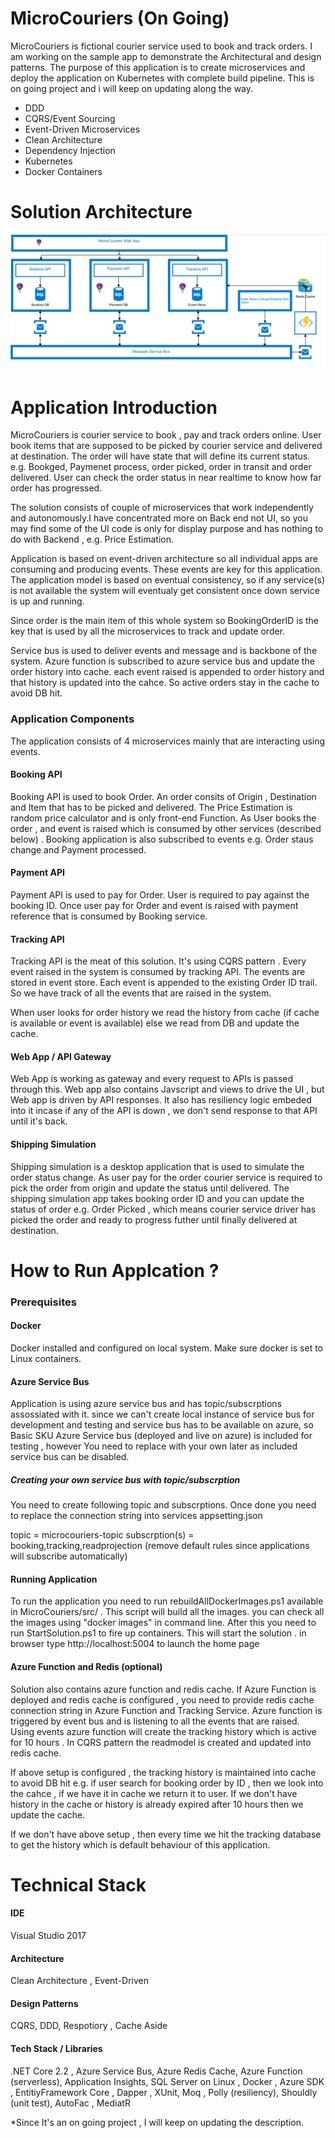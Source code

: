 # MicroCouriers (On Going)

MicroCouriers is fictional courier service used to book and track orders. I am working on the sample app to demonstrate the  Architectural and design patterns. The purpose of this application is to create microservices and deploy the application on Kubernetes with complete build pipeline. This is on going project and i will keep on updating along the way. 

* DDD
* CQRS/Event Sourcing
* Event-Driven Microservices
* Clean Architecture
* Dependency Injection
* Kubernetes
* Docker Containers


# Solution Architecture
![Microcouriers Solution Diagram](https://github.com/ImranMA/MicroCouriers/blob/master/Solution-Architecture.JPG)


# Application Introduction

MicroCouriers is courier service to book , pay and track orders online. User book items that are supposed to be picked by courier service and delivered at destination. The order will have state that will define its current status. e.g. Bookged, Paymenet process, order picked, order in transit and order delivered. User can check the order status in near realtime to know how far order has progressed.

The solution consists of couple of microservices that work independently and autonomously.I have concentrated more on Back end not UI, so you may find some of the UI code is only for display purpose and has nothing to do with Backend , e.g. Price Estimation. 

Application is based on event-driven architecture so all individual apps are consuming and producing events. These events are key for this application. The application model is based on eventual consistency, so if any service(s) is not available the system will eventualy get consistent once down service is up and running. 

Since order is the main item of this whole system so BookingOrderID is the key that is used by all the microservices to track and update order. 

Service bus is used to deliver events and message and is backbone of the system. Azure function is subscribed to azure service bus and update the order history into cache. each event raised is appended to order history and that history is updated into the cahce. So active orders stay in the cache to avoid DB hit. 

###  Application Components
The application consists of 4 microservices mainly that are interacting using events.

#### Booking API
Booking API is used to book Order. An order consits of Origin , Destination and Item that has to be picked and delivered. The Price Estimation is random price calculator and is only front-end Function. As User books the order , and event is raised which is consumed by other services (described below) . Booking application is also subscribed to events e.g. Order staus change and Payment processed.

#### Payment API
Payment API is used to pay for Order. User is required to pay against the booking ID. Once user pay for Order and event is raised with payment reference that is consumed by Booking service.

#### Tracking API
Tracking API is the meat of this solution. It's using CQRS pattern . Every event raised in the system is consumed by tracking API. The events are stored in event store. Each event is appended to the existing Order ID trail. So we have track of all the events that are raised in the system. 

When user looks for order history we read the history from cache (if cache is available or event is available) else we read from DB and update the cache. 

#### Web App / API Gateway
Web App is working as gateway and every request to APIs is passed through this. Web app also contains Javscript and views to drive the UI , but Web app is driven by API responses. It also has resiliency logic embeded into it incase if any of the API is down , we don't send response to that API until it's back. 


#### Shipping Simulation
Shipping simulation is a desktop application that is used to simulate the order status change. As user pay for the order courier service is required to pick the order from origin and update the status until delivered. The shipping simulation app takes booking order ID and you can update the status of order e.g. Order Picked , which means courier service driver has picked the order and ready to progress futher until finally delivered at destination.

# How to Run Applcation ? 

### Prerequisites

#### Docker 
Docker installed and configured on local system. Make sure docker is set to Linux containers.


#### Azure Service Bus 

Application is using azure service bus and has topic/subscrptions assossiated with it. since we can't create local instance of service bus for development and testing and 
service bus has to be available on azure, so Basic SKU Azure Service bus (deployed and live on azure) is included for testing , however 
You need to replace with your own later as included service bus can be disabled. 


##### Creating your own service bus with topic/subscrption

You need to create following topic and subscrptions. Once done you need to replace the connection string into services appsetting.json

topic = microcouriers-topic
subscrption(s) = booking,tracking,readprojection   (remove default rules since applications will subscribe automatically)
 

#### Running Application
To run the application you need to run rebuildAllDockerImages.ps1 available in MicroCouriers/src/ . This script will build all the images. 
you can check all the images using "docker images" in command line. After this you need to run StartSolution.ps1 to fire up containers.
This will start the solution . in browser type http://localhost:5004 to launch the home page


#### Azure Function and Redis (optional)
Solution also contains azure function and redis cache. If Azure Function is deployed and redis cache is configured , you need to provide redis cache connection string in Azure Function and Tracking Service. Azure function is triggered by event bus and is listening to all the events that are raised. Using events azure function will create the tracking history which is active for 10 hours . In CQRS pattern the readmodel is created and updated into redis cache. 

If above setup is configured , the tracking history is maintained into cache to avoid DB hit e.g. if user search for booking order by ID , then we look into the cahce , if we have it in cache we return it to user. If we don't have history in the cache or history is already expired after 10 hours then we update the cache. 

If we don't have above setup , then every time we hit the tracking database to get the history which is default behaviour of this application. 



# Technical Stack 

#### IDE
Visual Studio 2017

#### Architecture
Clean Architecture , Event-Driven

#### Design Patterns
CQRS, DDD, Respotiory , Cache Aside 

#### Tech Stack / Libraries
.NET Core 2.2 , Azure Service Bus, Azure Redis Cache, Azure Function (serverless), Application Insights, SQL Server on Linux , Docker , Azure SDK , 
EntitiyFramework Core , Dapper , XUnit, Moq , Polly (resiliency), Shouldly (unit test), AutoFac , MediatR



*Since It's an on going project ,  I will keep on updating the description.
